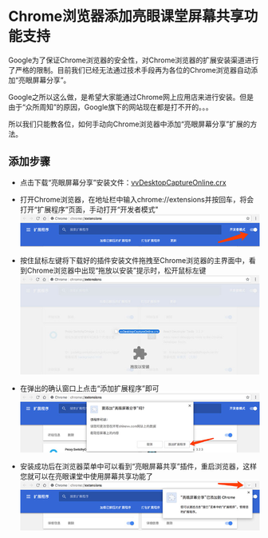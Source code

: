 # Chrome浏览器添加亮眼课堂屏幕共享功能支持
Google为了保证Chrome浏览器的安全性，对Chrome浏览器的扩展安装渠道进行了严格的限制。目前我们已经无法通过技术手段再为各位的Chrome浏览器自动添加“亮眼屏幕分享”。

Google之所以这么做，是希望大家能通过Chrome网上应用店来进行安装。但是由于“众所周知”的原因，Google旗下的网站现在都是打不开的。。。

所以我们只能教各位，如何手动向Chrome浏览器中添加“亮眼屏幕分享”扩展的方法。

## 添加步骤
* 点击下载“亮眼屏幕分享”安装文件：[vvDesktopCaptureOnline.crx](https://www.shinevv.com/vvDesktopCaptureOnline.crx)

* 打开Chrome浏览器，在地址栏中输入chrome://extensions并按回车，将会打开“扩展程序”页面，手动打开“开发者模式"    
![extension-tutorial-1](./image/extension-tutorial-1.jpg)

* 按住鼠标左键将下载好的插件安装文件拖拽至Chrome浏览器的主界面中，看到Chrome浏览器中出现“拖放以安装”提示时，松开鼠标左键    
![extension-tutorial-2](./image/extension-tutorial-2.jpg)

* 在弹出的确认窗口上点击“添加扩展程序”即可    
![extension-tutorial-3](./image/extension-tutorial-3.jpg)

* 安装成功后在浏览器菜单中可以看到“亮眼屏幕共享”插件，重启浏览器，这样您就可以在亮眼课堂中使用屏幕共享功能了    
![extension-tutorial-4](./image/extension-tutorial-4.jpg)